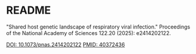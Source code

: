 # README

"Shared host genetic landscape of respiratory viral infection." Proceedings of the National Academy of Sciences 122.20 (2025): e2414202122.

[DOI: 10.1073/pnas.2414202122](https://doi.org/10.1073/pnas.2414202122)
[PMID: 40372436](https://pubmed.ncbi.nlm.nih.gov/40372436/)